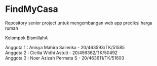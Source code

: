 # FindMyCasa
Repository senior project untuk mengembangan web app prediksi harga rumah 

Kelompok BismillahA

Anggota 1 : Anisya Mahira Salienka - 20/463593/TK/51585 <br>
Anggota 2 : Cicilia Widhi Astuti - 20/456362/TK/50492 <br>
Anggota 3 : Noer Azizah Permata S - 20/463611/TK/51603
